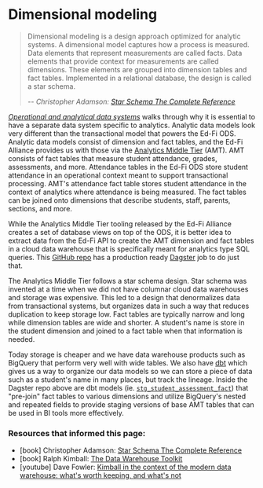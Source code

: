 # Dimensional modeling

> Dimensional modeling is a design approach optimized for analytic systems. A dimensional model captures how a process is measured. Data elements that represent measurements are called facts. Data elements that provide context for measurements are called dimensions. These elements are grouped into dimension tables and fact tables. Implemented in a relational database, the design is called a star schema.
>
> -- <cite>Christopher Adamson: <ins>[Star Schema The Complete Reference](https://www.amazon.com/Schema-Complete-Reference-Christopher-Adamson/dp/0071744320)</ins></cite>


[*Operational and analytical data systems*](./operational_and_analytical_data_systems.md) walks through why it is essential to have a separate data system specific to analytics. Analytic data models look very different than the transactional model that powers the Ed-Fi ODS. Analytic data models consist of dimension and fact tables, and the Ed-Fi Alliance provides us with those via the [Analytics Middle Tier](https://techdocs.ed-fi.org/display/EDFITOOLS/Analytics+Middle+Tier) (AMT). AMT consists of fact tables that measure student attendance, grades, assessments, and more. Attendance tables in the Ed-Fi ODS store student attendance in an operational context meant to support transactional processing. AMT's attendance fact table stores student attendance in the context of analytics where attendance is being measured. The fact tables can be joined onto dimensions that describe students, staff, parents, sections, and more.

While the Analytics Middle Tier tooling released by the Ed-Fi Alliance creates a set of database views on top of the ODS, it is better idea to extract data from the Ed-Fi API to create the AMT dimension and fact tables in a cloud data warehouse that is specifically meant for analytics type SQL queries. This [GitHub repo](https://github.com/K12-Analytics-Engineering/dagster-edfi-api-to-bq-amt) has a production ready [Dagster](https://dagster.io/) job to do just that.

The Analytics Middle Tier follows a star schema design. Star schema was invented at a time when we did not have columnar cloud data warehouses and storage was expensive. This led to a design that denormalizes data from transactional systems, but organizes data in such a way that reduces duplication to keep storage low. Fact tables are typically narrow and long while dimension tables are wide and shorter. A student's name is store in the student dimension and joined to a fact table when that information is needed.

Today storage is cheaper and we have data warehouse products such as BigQuery that perform very well with wide tables. We also have [dbt](https://www.getdbt.com/) which gives us a way to organize our data models so we can store a piece of data such as a student's name in many places, but track the lineage. Inside the Dagster repo above are dbt models (ie. [`stg_student_assessment_fact`](https://github.com/K12-Analytics-Engineering/dagster-edfi-api-to-bq-amt/blob/master/project_dbt/models/staging/stg_student_assessment_fact.sql)) that "pre-join" fact tables to various dimensions and utilize BigQuery's nested and repeated fields to provide staging versions of base AMT tables that can be used in BI tools more effectively.




### Resources that informed this page:
* [book] Christopher Adamson: <ins>[Star Schema The Complete Reference](https://www.amazon.com/Schema-Complete-Reference-Christopher-Adamson/dp/0071744320)</ins>
* [book] Ralph Kimball: <ins>[The Data Warehouse Toolkit](https://www.amazon.com/Data-Warehouse-Toolkit-Definitive-Dimensional/dp/1118530802)</ins>
* [youtube] Dave Fowler: [Kimball in the context of the modern data warehouse: what's worth keeping, and what's not](https://youtu.be/3OcS2TMXELU)

